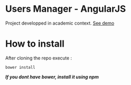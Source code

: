 # Users Manager - AngularJS
Project developped in academic context. [See demo](https://denimamab.github.io/UsersManagerAngularJS/app/#/)

# How to install
 After cloning the repo execute : 
 ```
 bower install
 ```
 ***If you dont have bower, install it using npm***